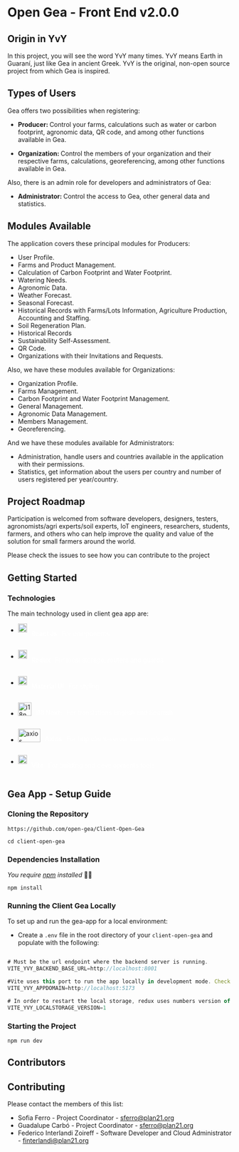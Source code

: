 # Open Gea - Front End v2.0.0

## Origin in YvY

In this project, you will see the word YvY many times. YvY means Earth in Guaraní, just like Gea in ancient Greek. YvY is the original, non-open source project from which Gea is inspired. 

## Types of Users

   Gea offers two possibilities when registering:

- <b> Producer: </b> Control your farms, calculations such as water or carbon footprint, agronomic data, QR code, and among other functions available in Gea.

- <b> Organization: </b> Control the members of your organization and their respective farms, calculations, georeferencing, among other functions available in Gea.
  
Also, there is an admin role for developers and administrators of Gea:

- <b> Administrator: </b> Control the access to Gea, other general data and statistics.

## Modules Available

The application covers these principal modules for Producers:

- User Profile.
- Farms and Product Management.
- Calculation of Carbon Footprint and Water Footprint.
- Watering Needs.
- Agronomic Data.
- Weather Forecast.
- Seasonal Forecast.
- Historical Records with Farms/Lots Information, Agriculture Production, Accounting and Staffing.
- Soil Regeneration Plan.
- Historical Records
- Sustainability Self-Assessment. 
- QR Code.
- Organizations with their Invitations and Requests.

Also, we have these modules available for Organizations:
- Organization Profile.
- Farms Management.
- Carbon Footprint and Water Footprint Management.
- General Management.
- Agronomic Data Management.
- Members Management.
- Georeferencing.

And we have these modules available for Administrators:
- Administration, handle users and countries available in the application with their permissions.
- Statistics, get information about the users per country and number of users registered per year/country.

## Project Roadmap

Participation is welcomed from software developers, designers, testers, agronomists/agri experts/soil experts, IoT engineers, researchers, students, farmers, and others who can help improve the quality and value of the solution for small farmers around the world.

Please check the issues to see how you can contribute to the project

## Getting Started

### Technologies

The main technology used in client gea app are:

*  <div style="display: flex; justify-items: center;">
    <img src="https://user-images.githubusercontent.com/25181517/183897015-94a058a6-b86e-4e42-a37f-bf92061753e5.png" alt="react.js" width="20" height="20" style="margin-right: 10px;">
    <p style="color: white; font-weight: bold;">React Js</p>
    <p style="color:white; padding-left:10px;">For components</p>
</div>

*  <div style="display: flex; justify-items: center; ">
    <img src="https://user-images.githubusercontent.com/25181517/187896150-cc1dcb12-d490-445c-8e4d-1275cd2388d6.png" alt="redux" width="20" height="20" style="margin-right: 10px;">
    <p style="color: white; font-weight: bold;">Redux</p>
    <p style="color:white; padding-left:10px;">For local storage, routers and guards</p>
</div>

*  <div style="display: flex; justify-items: center; ">
    <img src="https://user-images.githubusercontent.com/25181517/189716630-fe6c084c-6c66-43af-aa49-64c8aea4a5c2.png" alt="material-ui" width="20" height="20" style="margin-right: 10px;">
    <p style="color: white; font-weight: bold;">Material UI</p>
    <p style="color:white; padding-left:10px;">For styling</p>
</div>

*  <div style="display: flex; justify-items: center;">
    <img src="https://avatars.githubusercontent.com/u/8546082?s=280&v=4" alt="i18n" width="30" height="30" style="margin-right: 10px;">
    <p style="color: white; font-weight: bold;">i18 Next:</p>
    <p style="color: white; padding-left: 10px;">For translations English and Spanish</p>
</div>

*  <div style="display: flex; justify-items: center; ">
    <img src="https://branditechture.agency/brand-logos/wp-content/uploads/wpdm-cache/Axios-900x0.png" alt="axios" width="50" height="30" style="margin-right: 10px;">
    <p style="color: white; font-weight: bold;">Axios</p>
    <p style="color:white; padding-left:10px;">For http client-server communication</p>
</div>

*  <div style="display: flex; justify-items: center;">
    <img src="https://github.com/marwin1991/profile-technology-icons/assets/62091613/b40892ef-efb8-4b0e-a6b5-d1cfc2f3fc35" alt="vite" width="20" height="20" style="margin-right: 10px;">
    <p style="color: white; font-weight: bold;">Vite</p>
    <p style="color:white; padding-left:10px;">For building and developments tools</p>
</div>

##  Gea App - Setup Guide

### Cloning the Repository


```
https://github.com/open-gea/Client-Open-Gea
```

```
cd client-open-gea
```

### Dependencies Installation

_You require [npm](https://phoenixnap.com/kb/install-node-js-npm-on-windows) installed_ 🤷‍♀️
```
npm install
```

### Running the Client Gea Locally

To set up and run the gea-app for a local environment:


- Create a `.env` file in the root directory of your `client-open-gea` and populate with the following:
   
```js

# Must be the url endpoint where the backend server is running. 
VITE_YVY_BACKEND_BASE_URL=http://localhost:8001 

#Vite uses this port to run the app locally in development mode. Check the port once you run it and change this variable if you need to.
VITE_YVY_APPDOMAIN=http://localhost:5173 

# In order to restart the local storage, redux uses numbers version of it. Every time you change it, localstarage will be reset. Can be any number
VITE_YVY_LOCALSTORAGE_VERSION=1

```


### Starting the Project

```
npm run dev
```


## Contributors


## Contributing

Please contact the members of this list:

- Sofia Ferro - Project Coordinator - sferro@plan21.org
- Guadalupe Carbó  - Project Coordinator - sferro@plan21.org
- Federico Interlandi Zoireff - Software Developer and Cloud Administrator - finterlandi@plan21.org

<!-- Slack space -->

<!-- IMAGE SHIELDS -->
[React.js]: https://img.shields.io/badge/React-20232A?style=for-the-badge&logo=react&logoColor=008B4A
[React-url]: https://reactjs.org/
[Redux.js]: https://user-images.githubusercontent.com/25181517/187896150-cc1dcb12-d490-445c-8e4d-1275cd2388d6.png
[Redux-url]: https://redux.js.org/
[Javascript.js]: https://img.shields.io/badge/Javascript-20232A?style=for-the-badge&logo=javascript&logoColor=008B4A
[Javascript-url]: https://developer.mozilla.org/es/docs/Web/JavaScript
[Redux.js]: https://img.shields.io/badge/Redux-20232A?style=for-the-badge&logo=redux&logoColor=008B4A
[Redux-url]: https://es.redux.js.org/
[Mui.js]: https://img.shields.io/badge/Mui-20232A?style=for-the-badge&logo=mui&logoColor=008B4A
[Mui-url]: https://mui.com/
[Axios.js]: https://img.shields.io/badge/Axios-20232A?style=for-the-badge&logo=axios&logoColor=008B4A
[Axios-url]: https://axios-http.com/docs/intro


